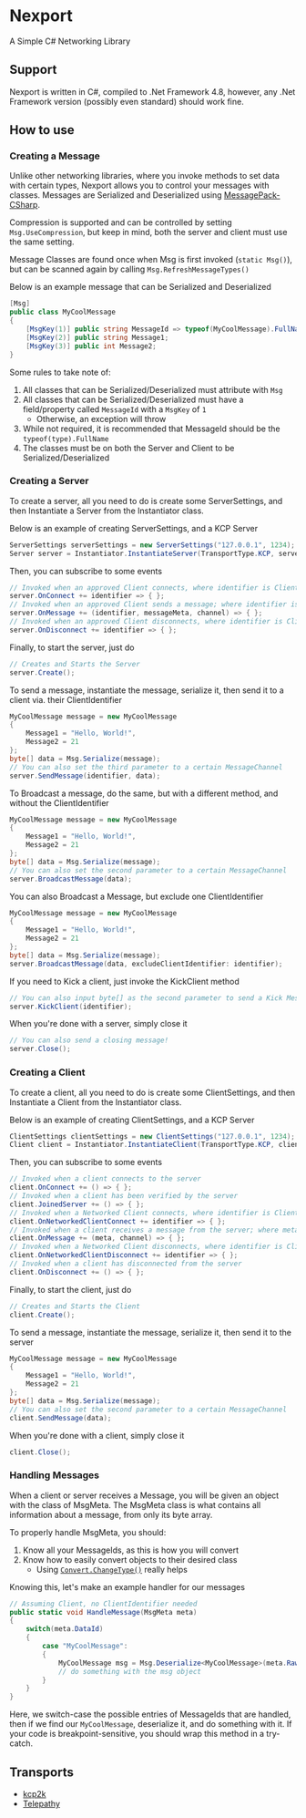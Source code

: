 # Nexport
A Simple C# Networking Library

## Support

Nexport is written in C#, compiled to .Net Framework 4.8, however, any .Net Framework version (possibly even standard) should work fine.

## How to use

### Creating a Message

Unlike other networking libraries, where you invoke methods to set data with certain types, Nexport allows you to control your messages with classes. Messages are Serialized and Deserialized using [MessagePack-CSharp](https://github.com/neuecc/MessagePack-CSharp).

Compression is supported and can be controlled by setting `Msg.UseCompression`, but keep in mind, both the server and client must use the same setting.

Message Classes are found once when Msg is first invoked (`static Msg()`), but can be scanned again by calling `Msg.RefreshMessageTypes()`

Below is an example message that can be Serialized and Deserialized

```cs
[Msg]
public class MyCoolMessage
{
    [MsgKey(1)] public string MessageId => typeof(MyCoolMessage).FullName;
    [MsgKey(2)] public string Message1;
    [MsgKey(3)] public int Message2;
}
```

Some rules to take note of:

1) All classes that can be Serialized/Deserialized must attribute with `Msg`
2) All classes that can be Serialized/Deserialized must have a field/property called `MessageId` with a `MsgKey` of `1`
    + Otherwise, an exception will throw
3) While not required, it is recommended that MessageId should be the `typeof(type).FullName`
4) The classes must be on both the Server and Client to be Serialized/Deserialized

### Creating a Server

To create a server, all you need to do is create some ServerSettings, and then Instantiate a Server from the Instantiator class.

Below is an example of creating ServerSettings, and a KCP Server

```cs
ServerSettings serverSettings = new ServerSettings("127.0.0.1", 1234);
Server server = Instantiator.InstantiateServer(TransportType.KCP, serverSettings);
```

Then, you can subscribe to some events

```cs
// Invoked when an approved Client connects, where identifier is ClientIdentifier
server.OnConnect += identifier => { };
// Invoked when an approved Client sends a message; where identifier is ClientIdentifier, messageMeta is MsgMeta, and channel is MessageChannel (if available)
server.OnMessage += (identifier, messageMeta, channel) => { };
// Invoked when an approved Client disconnects, where identifier is ClientIdentifier
server.OnDisconnect += identifier => { };
```

Finally, to start the server, just do

```cs
// Creates and Starts the Server
server.Create();
```

To send a message, instantiate the message, serialize it, then send it to a client via. their ClientIdentifier

```cs
MyCoolMessage message = new MyCoolMessage
{
    Message1 = "Hello, World!",
    Message2 = 21
};
byte[] data = Msg.Serialize(message);
// You can also set the third parameter to a certain MessageChannel
server.SendMessage(identifier, data);
```

To Broadcast a message, do the same, but with a different method, and without the ClientIdentifier

```cs
MyCoolMessage message = new MyCoolMessage
{
    Message1 = "Hello, World!",
    Message2 = 21
};
byte[] data = Msg.Serialize(message);
// You can also set the second parameter to a certain MessageChannel
server.BroadcastMessage(data);
```

You can also Broadcast a Message, but exclude one ClientIdentifier

```cs
MyCoolMessage message = new MyCoolMessage
{
    Message1 = "Hello, World!",
    Message2 = 21
};
byte[] data = Msg.Serialize(message);
server.BroadcastMessage(data, excludeClientIdentifier: identifier);
```

If you need to Kick a client, just invoke the KickClient method

```cs
// You can also input byte[] as the second parameter to send a Kick Message
server.KickClient(identifier);
```

When you're done with a server, simply close it

```cs
// You can also send a closing message!
server.Close();
```

### Creating a Client

To create a client, all you need to do is create some ClientSettings, and then Instantiate a Client from the Instantiator class.

Below is an example of creating ClientSettings, and a KCP Server

```cs
ClientSettings clientSettings = new ClientSettings("127.0.0.1", 1234);
Client client = Instantiator.InstantiateClient(TransportType.KCP, clientSettings);
```

Then, you can subscribe to some events

```cs
// Invoked when a client connects to the server
client.OnConnect += () => { };
// Invoked when a client has been verified by the server
client.JoinedServer += () => { };
// Invoked when a Networked Client connects, where identifier is ClientIdentifier
client.OnNetworkedClientConnect += identifier => { };
// Invoked when a client receives a message from the server; where meta is MsgMeta, and channel is MessageChannel
client.OnMessage += (meta, channel) => { };
// Invoked when a Networked Client disconnects, where identifier is ClientIdentifier
client.OnNetworkedClientDisconnect += identifier => { };
// Invoked when a client has disconnected from the server
client.OnDisconnect += () => { };
```

Finally, to start the client, just do

```cs
// Creates and Starts the Client
client.Create();
```

To send a message, instantiate the message, serialize it, then send it to the server

```cs
MyCoolMessage message = new MyCoolMessage
{
    Message1 = "Hello, World!",
    Message2 = 21
};
byte[] data = Msg.Serialize(message);
// You can also set the second parameter to a certain MessageChannel
client.SendMessage(data);
```

When you're done with a client, simply close it

```cs
client.Close();
```

### Handling Messages

When a client or server receives a Message, you will be given an object with the class of MsgMeta. The MsgMeta class is what contains all information about a message, from only its byte array.

To properly handle MsgMeta, you should:

1) Know all your MessageIds, as this is how you will convert
2) Know how to easily convert objects to their desired class
    + Using [`Convert.ChangeType()`](https://learn.microsoft.com/en-us/dotnet/api/system.convert.changetype?view=netframework-4.8) really helps

Knowing this, let's make an example handler for our messages

```cs
// Assuming Client, no ClientIdentifier needed
public static void HandleMessage(MsgMeta meta)
{
    switch(meta.DataId)
    {
        case "MyCoolMessage":
        {
            MyCoolMessage msg = Msg.Deserialize<MyCoolMessage>(meta.RawData);
            // do something with the msg object
        }
    }
}
```

Here, we switch-case the possible entries of MessageIds that are handled, then if we find our `MyCoolMessage`, deserialize it, and do something with it. If your code is breakpoint-sensitive, you should wrap this method in a try-catch.

## Transports

+ [kcp2k](https://github.com/vis2k/kcp2k)
+ [Telepathy](https://github.com/vis2k/Telepathy)
